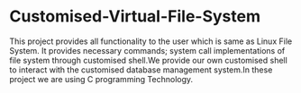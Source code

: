 # Customised-Virtual-File-System
This project provides all functionality to the user which is same as Linux File System. It provides necessary commands; system call implementations of file system through  customised shell.We provide our own customised shell to interact with the customised database  management system.In these project we are using C programming Technology.
